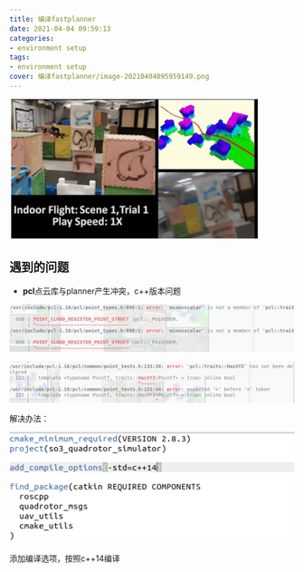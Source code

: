 ```yaml
---
title: 编译fastplanner
date: 2021-04-04 09:59:13
categories:
- environment setup
tags:
- environment setup
cover: 编译fastplanner/image-20210404095959149.png
---
```


![Fast planner](编译fastplanner/image-20210404095959149.png)

## 遇到的问题

* **pcl**点云库与planner产生冲突，c++版本问题

![image-20210404100139419](编译fastplanner/image-20210404100139419.png)

![image-20210404100200266](编译fastplanner/image-20210404100200266.png)

解决办法：

![image-20210404100235120](编译fastplanner/image-20210404100235120.png)

添加编译选项，按照c++14编译